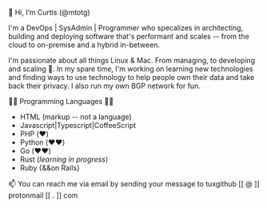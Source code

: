 👋 Hi, I’m Curtis (@mtotg)

I'm a DevOps | SysAdmin | Programmer who specalizes in architecting, building and deploying software that's performant and scales -- from the cloud to on-premise and a hybrid in-between.

I'm passionate about all things Linux & Mac. From managing, to developing and scaling 🚀. In my spare time, I'm working on learning new technologies and finding ways to use technology to help people own their data and take back their privacy. I also run my own BGP network for fun.

👨‍💻 Programming Languages 👨‍💻
- HTML (markup -- not a language)
- Javascript|Typescript|CoffeeScript
- PHP (❤️)
- Python (❤️❤️)
- Go (❤️❤️)
- Rust (*learning in progress*)
- Ruby {&&on Rails}

📫 You can reach me via email by sending your message to tuxgithub [[ @ ]] protonmail [[ . ]] com
